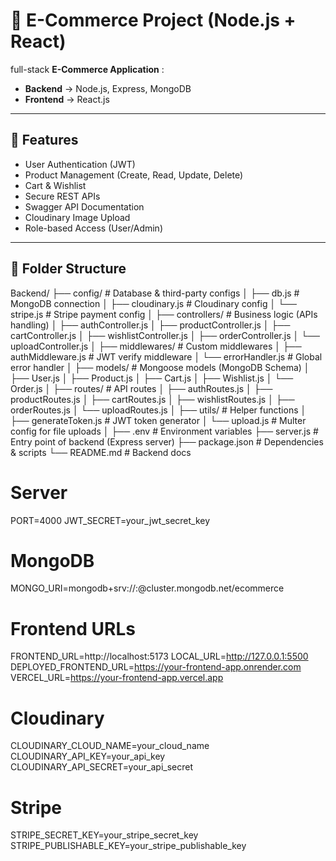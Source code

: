 # 🛒 E-Commerce Project (Node.js + React)

 full-stack **E-Commerce Application** :
- **Backend** → Node.js, Express, MongoDB  
- **Frontend** → React.js  

---

## 🚀 Features
- User Authentication (JWT)
- Product Management (Create, Read, Update, Delete)
- Cart & Wishlist
- Secure REST APIs
- Swagger API Documentation
- Cloudinary Image Upload
- Role-based Access (User/Admin)

---

## 📂 Folder Structure
Backend/
├── config/                # Database & third-party configs
│   ├── db.js              # MongoDB connection
│   ├── cloudinary.js      # Cloudinary config
│   └── stripe.js          # Stripe payment config
│
├── controllers/           # Business logic (APIs handling)
│   ├── authController.js
│   ├── productController.js
│   ├── cartController.js
│   ├── wishlistController.js
│   ├── orderController.js
│   └── uploadController.js
│
├── middlewares/           # Custom middlewares
│   ├── authMiddleware.js  # JWT verify middleware
│   └── errorHandler.js    # Global error handler
│
├── models/                # Mongoose models (MongoDB Schema)
│   ├── User.js
│   ├── Product.js
│   ├── Cart.js
│   ├── Wishlist.js
│   └── Order.js
│
├── routes/                # API routes
│   ├── authRoutes.js
│   ├── productRoutes.js
│   ├── cartRoutes.js
│   ├── wishlistRoutes.js
│   ├── orderRoutes.js
│   └── uploadRoutes.js
│
├── utils/                 # Helper functions
│   ├── generateToken.js   # JWT token generator
│   └── upload.js          # Multer config for file uploads
│
├── .env                   # Environment variables
├── server.js              # Entry point of backend (Express server)
├── package.json           # Dependencies & scripts
└── README.md              # Backend docs


# Server
PORT=4000
JWT_SECRET=your_jwt_secret_key

# MongoDB
MONGO_URI=mongodb+srv://<username>:<password>@cluster.mongodb.net/ecommerce

# Frontend URLs
FRONTEND_URL=http://localhost:5173
LOCAL_URL=http://127.0.0.1:5500
DEPLOYED_FRONTEND_URL=https://your-frontend-app.onrender.com
VERCEL_URL=https://your-frontend-app.vercel.app

# Cloudinary
CLOUDINARY_CLOUD_NAME=your_cloud_name
CLOUDINARY_API_KEY=your_api_key
CLOUDINARY_API_SECRET=your_api_secret

# Stripe
STRIPE_SECRET_KEY=your_stripe_secret_key
STRIPE_PUBLISHABLE_KEY=your_stripe_publishable_key

